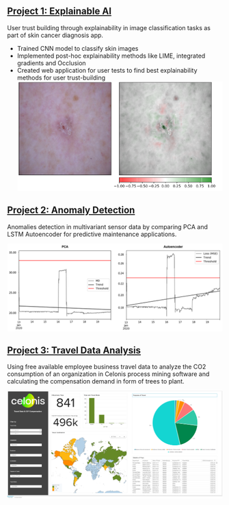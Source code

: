
## [Project 1: Explainable AI]
User trust building through explainability in image classification tasks as part of skin cancer diagnosis app.
* Trained CNN model to classify skin images
* Implemented post-hoc explainability methods like LIME, integrated gradients and Occlusion
* Created web application for user tests to find best explainability methods for user trust-building
![Occlusion_positive_30](https://github.com/sophiefuu/Sophie_Portfolio/blob/main/image/Occlusion.PNG)

## [Project 2: Anomaly Detection]
Anomalies detection in multivariant sensor data by comparing PCA and LSTM Autoencoder for predictive maintenance applications.

![](https://github.com/sophiefuu/Sophie_Portfolio/blob/main/image/Test11.PNG)

## [Project 3: Travel Data Analysis]
Using free available employee business travel data to analyze the CO2 consumption of an organization in Celonis process mining software and calculating the compensation demand in form of trees to plant.

![](https://github.com/sophiefuu/Sophie_Portfolio/blob/main/image/CelonisAnalysis.PNG)

[Project 1: Explainable AI]: https://github.com/sophiefuu/XAI
[Project 2: Anomaly Detection]: https://github.com/sophiefuu/AnomalyDetection
[Project 3: Travel Data Analysis]: https://lnkd.in/eagKdmB
